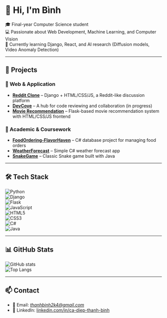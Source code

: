 # 👋 Hi, I'm Bình 

🎓 Final-year Computer Science student  
💻 Passionate about Web Development, Machine Learning, and Computer Vision  
🌱 Currently learning Django, React, and AI research (Diffusion models, Video Anomaly Detection)  

---

## 🚀 Projects

### 🔹 Web & Application
- [**Reddit Clone**](https://github.com/tbinh94/Reddit-Clone) – Django + HTML/CSS/JS, a Reddit-like discussion platform  
- [**DevCove**](https://github.com/tbinh94/DevCove) – A hub for code reviewing and collaboration (in progress)  
- [**Movie Recommendation**](https://github.com/tbinh94/Movie_Recommendation) – Flask-based movie recommendation system with HTML/CSS/JS frontend  

### 🔹 Academic & Coursework
- [**FoodOrdering-FlavorHaven**](https://github.com/tbinh94/FoodOrdering-FlavorHaven) – C# database project for managing food orders  
- [**WeatherForecast**](https://github.com/tbinh94/WeatherForecast) – Simple C# weather forecast app  
- [**SnakeGame**](https://github.com/tbinh94/SnakeGame) – Classic Snake game built with Java  

---

## 🛠️ Tech Stack
![Python](https://img.shields.io/badge/Python-3776AB?logo=python&logoColor=white)  
![Django](https://img.shields.io/badge/Django-092E20?logo=django&logoColor=white)  
![Flask](https://img.shields.io/badge/Flask-000000?logo=flask&logoColor=white)  
![JavaScript](https://img.shields.io/badge/JavaScript-F7DF1E?logo=javascript&logoColor=black)  
![HTML5](https://img.shields.io/badge/HTML5-E34F26?logo=html5&logoColor=white)  
![CSS3](https://img.shields.io/badge/CSS3-1572B6?logo=css3&logoColor=white)  
![C#](https://img.shields.io/badge/C%23-239120?logo=c-sharp&logoColor=white)  
![Java](https://img.shields.io/badge/Java-007396?logo=java&logoColor=white)  

---

## 📊 GitHub Stats
![GitHub stats](https://github-readme-stats.vercel.app/api?username=tbinh94&show_icons=true&theme=radical)  
![Top Langs](https://github-readme-stats.vercel.app/api/top-langs/?username=tbinh94&layout=compact&theme=radical)  

---

## 📫 Contact
- 📧 Email: *thanhbinh2k4@gmail.com*  
- 💼 LinkedIn: [linkedin.com/in/ca-diep-thanh-binh](https://linkedin.com/in/ca-diep-thanh-binh)  
